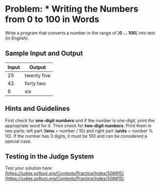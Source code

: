 # Problem: \* Writing the Numbers from 0 to 100 in Words

Write a program that converts a number in the range of \[**0 ... 100**] into text (in English).

## Sample Input and Output

| Input | Output      |
| ----- | ----------- |
| 25    | twenty five |
| 42    | forty two   |
| 6     | six         |

## Hints and Guidelines

First check for **one-digit numbers** and if the number is one-digit, print the appropriate word for it. Then check for **two-digit numbers**. Print them in two parts: left part (**tens** = number / 10) and right part (**units** = number % 10). If the number has 3 digits, it must be 100 and can be considered a special case.

## Testing in the Judge System

Test your solution here: [https://judge.softuni.org/Contests/Practice/Index/506#15](https://judge.softuni.org/Contests/Practice/Index/506#15).
